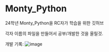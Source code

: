 # Monty_Python
24학년 Monty_Python을 RC자가 학습을 위한 깃허브

각자 이름의 파일을 만들어서 공부/개발한 것을 올릴것.

개발 기록:
![image](https://github.com/user-attachments/assets/72f7527a-2f39-44c1-be4d-eb0b0931168f)
